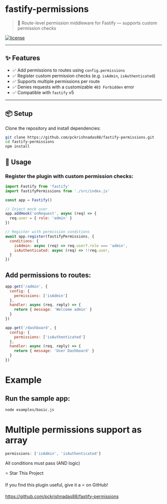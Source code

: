 # fastify-permissions

> 🔐 Route-level permission middleware for Fastify — supports custom permission checks

[![license](https://img.shields.io/github/license/Ypckrishnadas88/fastify-permissions)](./LICENSE)

---

## ✨ Features

- ✅ Add permissions to routes using `config.permissions`
- ✅ Register custom permission checks (e.g. `isAdmin`, `isAuthenticated`)
- ✅ Supports multiple permissions per route
- ✅ Denies requests with a customizable `403 Forbidden` error
- ✅ Compatible with `fastify` v5

---

## 📦 Setup

Clone the repository and install dependencies:

```bash
git clone https://github.com/pckrishnadas88/fastify-permissions.git
cd fastify-permissions
npm install
```

## 🚀 Usage
### Register the plugin with custom permission checks:
```js
import Fastify from 'fastify'
import fastifyPermissions from './src/index.js'

const app = Fastify()

// Inject mock user
app.addHook('onRequest', async (req) => {
  req.user = { role: 'admin' }
})

// Register with permission conditions
await app.register(fastifyPermissions, {
  conditions: {
    isAdmin: async (req) => req.user?.role === 'admin',
    isAuthenticated: async (req) => !!req.user,
  }
})
```
## Add permissions to routes:

```js
app.get('/admin', {
  config: {
    permissions: ['isAdmin']
  },
  handler: async (req, reply) => {
    return { message: 'Welcome admin' }
  }
})

app.get('/dashboard', {
  config: {
    permissions: ['isAuthenticated']
  },
  handler: async (req, reply) => {
    return { message: 'User Dashboard' }
  }
})
```

#  Example
## Run the sample app:

```bash
node examples/basic.js
```
# Multiple permissions support as array

```js
permissions: ['isAdmin', 'isAuthenticated']
```
All conditions must pass (AND logic)

⭐ Star This Project

If you find this plugin useful, give it a ⭐ on GitHub!

https://github.com/pckrishnadas88/fastify-permissions